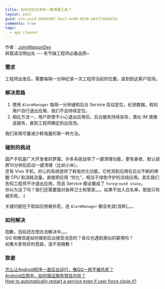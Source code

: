 ```yaml
---
title: 如何对抗众多的一键清理工具？
layout: post
guid: urn:uuid:28de6d0f-5ac3-4cd0-8630-e83713eb923a
comments: true
tags:
  - app cleaner
---
```


作者：[JohnWatsonDev](http://johnwatsondev.com)  
转载请注明出处 --- 有节操工程师必备品质~

### 需求
工程师出发后，需要每隔一分钟纪录一次工程师当前的位置，直到到达客户现场。

### 解决思路
1. 使用 `AlarmManager` 每隔一分钟通知后台 Service 启动定位，纪录数据。假如用户自行退出应用，我们不会持续定位。
2. 相比方法一，用户即使不小心退出应用后，后台服务持续驻存，类似 IM 类推送服务，直到工程师确定到达现场。

我们采用尽量减少耗电量的第一种方法。

### 碰到的挑战
国产手机是广大开发者的梦魇，许多系统自带了一键清理功能，更有甚者，默认锁屏10分钟后启动一键清理（比如小米）。  
还有 Vivo 手机，好心的系统提供了耗电优化功能，它检测到应用在后台不断的唤醒 CPU 和消耗流量，直接把应用 “优化”，相当于绿色守护的冻结应用。其实我们告知工程师不许退出应用，而且 Service 都设置成了 `foreground state`。  
你以为没了吗？我们还需要面对各种卫士和管家。。。如果不加入白名单，那就只有被杀死。:(

关键问题在于假如应用被杀死，连 `AlarmManager` 都会失效[泪奔]。。。

### 如何解决
抱歉，目前还在想办法解决中。。。  
QQ 和微信是如何做到后台接受消息的？各位也遇到类似的窘境吗？  
如果大家有好的思路，请不吝赐教！

### 致谢
[怎么让Android程序一直后台运行，像QQ一样不被杀死？](https://www.zhihu.com/question/29826231)  
[Android应用中，如何保证服务常驻内存？](https://github.com/android-cn/android-discuss/issues/49)  
[How to automatically restart a service even if user force close it?](http://stackoverflow.com/questions/21550204/how-to-automatically-restart-a-service-even-if-user-force-close-it)
